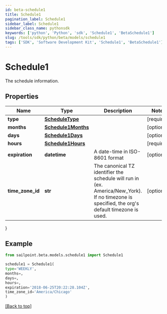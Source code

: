 ```yaml
---
id: beta-schedule1
title: Schedule1
pagination_label: Schedule1
sidebar_label: Schedule1
sidebar_class_name: pythonsdk
keywords: ['python', 'Python', 'sdk', 'Schedule1', 'BetaSchedule1'] 
slug: /tools/sdk/python/beta/models/schedule1
tags: ['SDK', 'Software Development Kit', 'Schedule1', 'BetaSchedule1']
---
```


# Schedule1

The schedule information.

## Properties

Name | Type | Description | Notes
------------ | ------------- | ------------- | -------------
**type** | [**ScheduleType**](schedule-type) |  | [required]
**months** | [**Schedule1Months**](schedule1-months) |  | [optional] 
**days** | [**Schedule1Days**](schedule1-days) |  | [optional] 
**hours** | [**Schedule1Hours**](schedule1-hours) |  | [required]
**expiration** | **datetime** | A date-time in ISO-8601 format | [optional] 
**time_zone_id** | **str** | The canonical TZ identifier the schedule will run in (ex. America/New_York).  If no timezone is specified, the org's default timezone is used. | [optional] 
}

## Example

```python
from sailpoint.beta.models.schedule1 import Schedule1

schedule1 = Schedule1(
type='WEEKLY',
months=,
days=,
hours=,
expiration='2018-06-25T20:22:28.104Z',
time_zone_id='America/Chicago'
)

```
[[Back to top]](#) 

